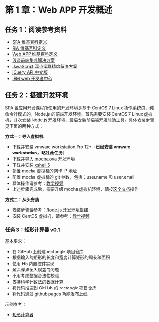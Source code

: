 # 第 1 章：Web APP 开发概述

## 任务 1：阅读参考资料

- [SPA 维基百科定义](https://en.wikipedia.org/wiki/Single-page_application)
- [RIA 维基百科定义](https://en.wikipedia.org/wiki/Rich_Internet_application)
- [Web APP 维基百科定义](https://en.wikipedia.org/wiki/Web_application)
- [浅谈前端集成解决方案](https://github.com/fouber/blog/issues/1)
- [JavaScript 浮点运算精度解决方案](https://segmentfault.com/a/1190000013431163)
- [jQuery API 中文版](https://www.jquery123.com/)
- [IBM web 开发者中心](https://www.ibm.com/developerworks/cn/web/)

## 任务 2：搭建开发环境

SPA 富应用开发课程所使用的开发环境是基于 CentOS 7 Linux 操作系统的，纯命令行模式的，Node.js 的前端开发环境。首先需要安装 CentOS 7 Linux 虚拟机，其次安装 Node.js 开发环境，最后安装前后端开发辅助工具。具体安装步骤见下面的两种方式：

**方式一：导入虚拟机**

- 下载并安装 vmware workstation Pro 12+（**已经安装 vmware workstation，略过此任务**）  
- 下载并导入 [mocha.ova](http://pan.baidu.com/s/1o8a3E3o) 开发环境  
- 下载并安装 [xshell 6](https://www.netsarang.com/zh/free-for-home-school/)
- 配置 mocha 虚拟机的网卡 IP 地址  
- 配置 mocha 虚拟机的 git 参数，包括：user.name 和 user.email  
- 具体操作请参考：[教学视频](https://ke.qq.com/webcourse/index.html#cid=244604&term_id=100288380&taid=1695519944719228&vid=e1421d3pl7e)
- 上述步骤完成后，需要升级 mocha 虚拟机环境，请按[这个文档](./mocha-dev-env.md)操作

**方式二：从头安装**

- 安装步骤请参考：[Node.js 开发环境搭建](./setup-dev-env.md)
- 安装 CentOS 虚拟机，请参考：[教学视频](http://edu.51cto.com/center/course/lesson/index?id=166501)

### 任务 3：矩形计算器 v0.1

基本要求：
- 在 GitHub 上创建 rectangle 项目仓库
- 根据输入的矩形的长度和宽度计算矩形的周长和面积
- 使用 H5 内置控件实现
- 解决浮点舍入误差的问题
- 不用考虑数据合法性校验
- 支持科学计数法的数据计算
- 将代码推送到 GitHub 的 rectangle 项目仓库
- 将代码通过 github pages 功能发布上线

示例参考：
- [矩形计算器](http://fe.wangding.in/00-first-app/index.html)
